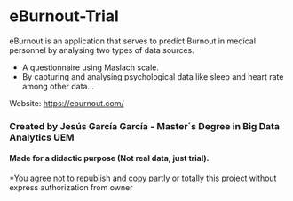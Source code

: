 # eBurnout-Trial 
eBurnout is an application that serves to predict Burnout in medical personnel by analysing two types of data sources.
* A questionnaire using Maslach scale.
* By capturing and analysing psychological data like sleep and heart rate among other data...

Website: https://eburnout.com/
### Created by Jesús García García - Master´s Degree in Big Data Analytics UEM
#### Made for a didactic purpose (Not real data, just trial).
*You agree not to republish and copy partly or totally this project without express authorization from owner
